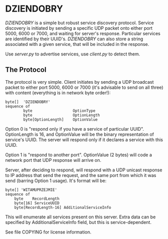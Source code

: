 DZIENDOBRY
==========

_DZIENDOBRY_ is a simple but robust service discovery protocol. Service discovery is initiated by sending a specific UDP packet onto either port 5000, 6000 or 7000, and waiting for server's response. Particular services are identified by their UUID's. _DZIENDOBRY_ can also store a string associated with a given service, that will be included in the response.

Use *server.py* to advertise services, use *client.py* to detect them.

The Protocol
------------

The protocol is very simple. Client initiates by sending a UDP broadcast packet to either port 5000, 6000 or 7000 (it's advisable to send on all three) with content (everything is in network byte order!):

```
byte[]  'DZIENDOBRY'
sequence of
        byte                  OptionType
        byte                  OptionLength
        byte[OptionLength]    OptionValue
```

Option 0 is "respond only if you have a service of particular UUID". OptionLength is 16, and OptionValue will be the binary representation of service's UUID. The server will respond only if it declares a service with this UUID.

Option 1 is "respond to another port". OptionValue (2 bytes) will code a network port that UDP response will arrive on.

Server, after deciding to respond, will respond with a UDP unicast response to IP address that send the request, and the same port from which it was send (barring Option 1 usage). It's format will be:

```
byte[] 'WITAMUPRZEJMIE'
sequence of
    byte    RecordLength
    byte[16] ServiceUUID
    byte[RecordLength-16] AdditionalServiceInfo
```

This will enumerate all services present on this server. Extra data can be specified by AdditionalServiceInfo field, but this is service-dependent.

See file COPYING for license information.
